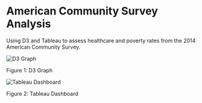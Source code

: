 # American Community Survey Analysis
Using D3 and Tableau to assess healthcare and poverty rates from the 2014 American Community Survey. 

![D3 Graph](https://github.com/jshapi16/d3-tableau-census-graph/blob/main/assets/images/D3%20Graph.png?raw=true)

Figure 1: D3 Graph


![Tableau Dashboard](https://github.com/jshapi16/d3-tableau-census-graph/blob/main/assets/images/Tableau%20dashboard.png?raw=true)

Figure 2: Tableau Dashboard
